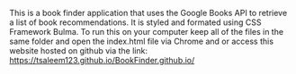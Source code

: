 This is a book finder application that uses the Google Books API to retrieve a list of book recommendations. It is styled and formated using CSS Framework Bulma. To run this on your computer keep all of the files in the same folder and open the index.html file via Chrome and or access this website hosted on github via the link: https://tsaleem123.github.io/BookFinder.github.io/
